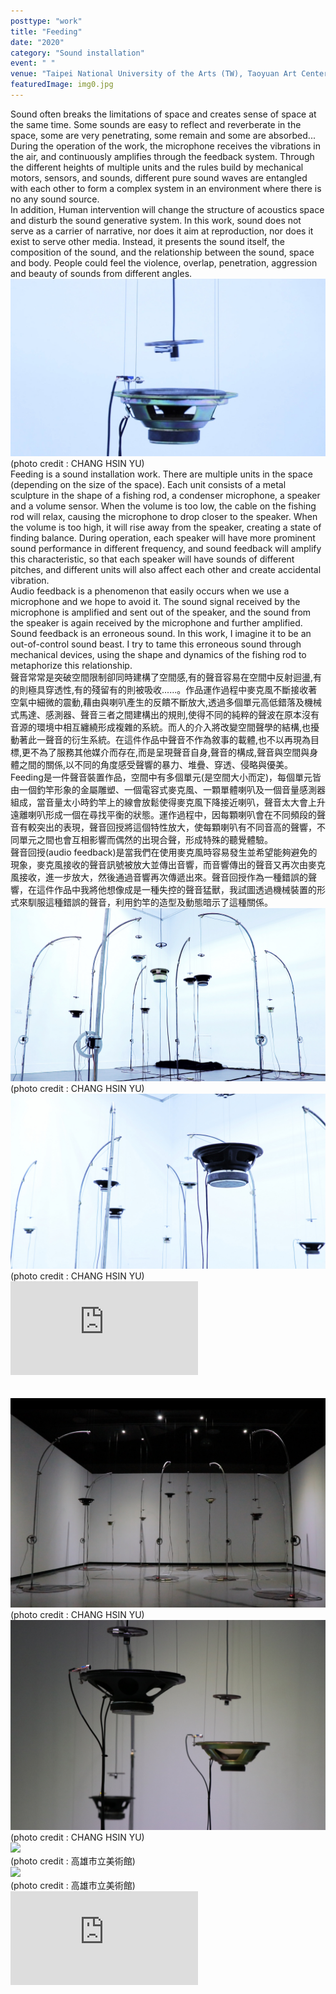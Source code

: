 ```yaml
---
posttype: "work"
title: "Feeding"
date: "2020"
category: "Sound installation"
event: " "
venue: "Taipei National University of the Arts (TW), Taoyuan Art Center (TW), Kaohsiung Museum of Fine Arts (TW), Universität für künstlerische und industrielle Gestaltung Linz (AT)"
featuredImage: img0.jpg
---
```

<div class="box">
  <div class="dscrptn">
    Sound often breaks the limitations of space and creates sense of space at the same time. Some sounds are easy to reflect and reverberate in the space, some are very penetrating, some remain and some are absorbed... During the operation of the work, the microphone receives the vibrations in the air, and continuously amplifies through the feedback system. Through the different heights of multiple units and the rules build by mechanical motors, sensors, and sounds, different pure sound waves are entangled with each other to form a complex system in an environment where there is no any sound source.<br>
In addition, Human intervention will change the structure of acoustics space and disturb the sound generative system. In this work, sound does not serve as a carrier of narrative, nor does it aim at reproduction, nor does it exist to serve other media. Instead, it presents the sound itself, the composition of the sound, and the relationship between the sound, space and body. People could feel the violence, overlap, penetration, aggression and beauty of sounds from different angles.<br>
  </div>
</div>


<div class="box">
    <img class="subimg" src="./img1.jpg">
    <div class="photocredit">(photo credit : CHANG HSIN YU)</div>
</div>

<div class="box">
  <div class="dscrptn">
Feeding is a sound installation work. There are multiple units in the space (depending on the size of the space). Each unit consists of a metal sculpture in the shape of a fishing rod, a condenser microphone, a speaker and a volume sensor. When the volume is too low, the cable on the fishing rod will relax, causing the microphone to drop closer to the speaker. When the volume is too high, it will rise away from the speaker, creating a state of finding balance. During operation, each speaker will have more prominent sound performance in different frequency, and sound feedback will amplify this characteristic, so that each speaker will have sounds of different pitches, and different units will also affect each other and create accidental vibration.<br>
Audio feedback is a phenomenon that easily occurs when we use a microphone and we hope to avoid it. The sound signal received by the microphone is amplified and sent out of the speaker, and the sound from the speaker is again received by the microphone and further amplified. Sound feedback is an erroneous sound. In this work, I imagine it to be an out-of-control sound beast. I try to tame this erroneous sound through mechanical devices, using the shape and dynamics of the fishing rod to metaphorize this relationship.<br>
  </div>
</div>



<div class="box">
    <div class="dscrptn">
    聲音常常是突破空間限制卻同時建構了空間感,有的聲音容易在空間中反射迴盪,有的則極具穿透性,有的殘留有的則被吸收......。作品運作過程中麥克風不斷接收著空氣中細微的震動,藉由與喇叭產生的反饋不斷放大,透過多個單元高低錯落及機械式馬達、感測器、聲音三者之間建構出的規則,使得不同的純粹的聲波在原本沒有音源的環境中相互纏繞形成複雜的系統。而人的介入將改變空間聲學的結構,也擾動著此一聲音的衍生系統。在這件作品中聲音不作為敘事的載體,也不以再現為目標,更不為了服務其他媒介而存在,而是呈現聲音自身,聲音的構成,聲音與空間與身體之間的關係,以不同的角度感受聲響的暴力、堆疊、穿透、侵略與優美。<br>
    Feeding是一件聲音裝置作品，空間中有多個單元(是空間大小而定)，每個單元皆由一個釣竿形象的金屬雕塑、一個電容式麥克風、一顆單體喇叭及一個音量感測器組成，當音量太小時釣竿上的線會放鬆使得麥克風下降接近喇叭，聲音太大會上升遠離喇叭形成一個在尋找平衡的狀態。運作過程中，因每顆喇叭會在不同頻段的聲音有較突出的表現，聲音回授將這個特性放大，使每顆喇叭有不同音高的聲響，不同單元之間也會互相影響而偶然的出現合聲，形成特殊的聽覺體驗。<br>
    聲音回授(audio feedback)是當我們在使用麥克風時容易發生並希望能夠避免的現象，麥克風接收的聲音訊號被放大並傳出音響，而音響傳出的聲音又再次由麥克風接收，進一步放大，然後通過音響再次傳遞出來。聲音回授作為一種錯誤的聲響，在這件作品中我將他想像成是一種失控的聲音猛獸，我試圖透過機械裝置的形式來馴服這種錯誤的聲音，利用釣竿的造型及動態暗示了這種關係。<br>
    </div>
</div>


<div class="box">
    <img class="subimg" src="./img2.jpg">
    <div class="photocredit">(photo credit : CHANG HSIN YU)</div>
</div>

<div class="box">
    <img class="subimg" src="./img0.jpg">
    <div class="photocredit">(photo credit : CHANG HSIN YU)</div>
</div>

<div class="box"></div>

<iframe title="vimeo-player" src="https://player.vimeo.com/video/454239749" frameborder="0" allowfullscreen></iframe>

<div class="box">
  <br>
</div>
<div class="box">
  <br>
</div>

<div class="box">
    <img class="subimg" src="./img3.jpg">
    <div class="photocredit">(photo credit : CHANG HSIN YU)</div>
</div>

<div class="box">
    <img class="subimg" src="./img4.jpg">
    <div class="photocredit">(photo credit : CHANG HSIN YU)</div>
</div>

<!-- <div class="box"></div> -->

<!-- <iframe title="vimeo-player" src="https://player.vimeo.com/video/475359390" frameborder="0" allowfullscreen></iframe> -->

<!-- <div class="box"><br></div>
<div class="box"><br></div> -->

<div class="box">
    <img class="subimg" src="./img5.jpg">
    <div class="photocredit">(photo credit : 高雄市立美術館)</div>
</div>

<div class="box">
    <img class="subimg" src="./img6.jpg">
    <div class="photocredit">(photo credit : 高雄市立美術館)</div>
</div>

<div class="box"></div>

<iframe title="vimeo-player" src="https://player.vimeo.com/video/679300979?h=37fa56bf34" frameborder="0" allowfullscreen></iframe>
